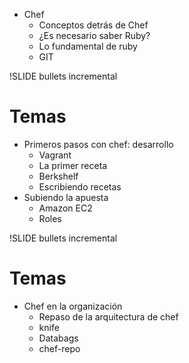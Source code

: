 
* Chef
  * Conceptos detrás de Chef
  * ¿Es necesario saber Ruby?
  * Lo fundamental de ruby
  * GIT

!SLIDE bullets incremental

# Temas 

* Primeros pasos con chef: desarrollo
  * Vagrant
  * La primer receta
  * Berkshelf
  * Escribiendo recetas 
* Subiendo la apuesta
  * Amazon EC2
  * Roles 

!SLIDE bullets incremental

# Temas 

* Chef en la organización
  * Repaso de la arquitectura de chef
  * knife
  * Databags
  * chef-repo

